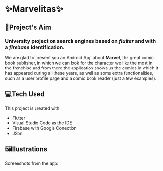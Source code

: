 # ✨Marvelitas✨
## 🎯Project's Aim
### University project on search engines based on *flutter* and with a *firebase* identification. 

We are glad to present you an Android App about **Marvel**, the great comic book publisher, in which we can look for the character we like the most in the franchise and from there the application shows us the comics in which it has appeared during all these years, as well as some extra functionalities, such as a user profile page and a comic book reader (just a few examples).  

## 💻Tech Used 

This project is created with: 
* Flutter
* Visual Studio Code as the IDE
* Firebase with Google Conection
* JSon

## 🖼️Ilustrations

Screenshots from the app:





